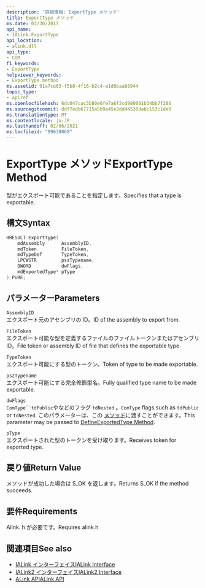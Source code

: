 ```yaml
---
description: '詳細情報: ExportType メソッド'
title: ExportType メソッド
ms.date: 03/30/2017
api_name:
- IALink.ExportType
api_location:
- alink.dll
api_type:
- COM
f1_keywords:
- ExportType
helpviewer_keywords:
- ExportType method
ms.assetid: 91a7ce63-f5b8-4f16-b2c4-e1d0baa88944
topic_type:
- apiref
ms.openlocfilehash: 6dc047cac3b80e6fe7a6f2cd980061b34bb7f286
ms.sourcegitcommit: ddf7edb67715a5b9a45e3dd44536dabc153c1de0
ms.translationtype: MT
ms.contentlocale: ja-JP
ms.lasthandoff: 02/06/2021
ms.locfileid: "99638068"
---
```

# <a name="exporttype-method"></a><span data-ttu-id="7565b-103">ExportType メソッド</span><span class="sxs-lookup"><span data-stu-id="7565b-103">ExportType Method</span></span>

<span data-ttu-id="7565b-104">型がエクスポート可能であることを指定します。</span><span class="sxs-lookup"><span data-stu-id="7565b-104">Specifies that a type is exportable.</span></span>  
  
## <a name="syntax"></a><span data-ttu-id="7565b-105">構文</span><span class="sxs-lookup"><span data-stu-id="7565b-105">Syntax</span></span>  
  
```cpp  
HRESULT ExportType(  
    mdAssembly      AssemblyID,  
    mdToken         FileToken,  
    mdTypeDef       TypeToken,  
    LPCWSTR         pszTypename,  
    DWORD           dwFlags,  
    mdExportedType* pType  
) PURE;  
```  
  
## <a name="parameters"></a><span data-ttu-id="7565b-106">パラメーター</span><span class="sxs-lookup"><span data-stu-id="7565b-106">Parameters</span></span>  

 `AssemblyID`  
 <span data-ttu-id="7565b-107">エクスポート元のアセンブリの ID。</span><span class="sxs-lookup"><span data-stu-id="7565b-107">ID of the assembly to export from.</span></span>  
  
 `FileToken`  
 <span data-ttu-id="7565b-108">エクスポート可能な型を定義するファイルのファイルトークンまたはアセンブリ ID。</span><span class="sxs-lookup"><span data-stu-id="7565b-108">File token or assembly ID of file that defines the exportable type.</span></span>  
  
 `TypeToken`  
 <span data-ttu-id="7565b-109">エクスポート可能にする型のトークン。</span><span class="sxs-lookup"><span data-stu-id="7565b-109">Token of type to be made exportable.</span></span>  
  
 `pszTypename`  
 <span data-ttu-id="7565b-110">エクスポート可能にする完全修飾型名。</span><span class="sxs-lookup"><span data-stu-id="7565b-110">Fully qualified type name to be made exportable.</span></span>  
  
 `dwFlags`  
 <span data-ttu-id="7565b-111">`ComType``tdPublic`やなどのフラグ `tdNested` 。</span><span class="sxs-lookup"><span data-stu-id="7565b-111">`ComType` flags such as `tdPublic` or `tdNested`.</span></span> <span data-ttu-id="7565b-112">このパラメーターは、この [メソッド](../metadata/imetadataassemblyemit-defineexportedtype-method.md)に渡すことができます。</span><span class="sxs-lookup"><span data-stu-id="7565b-112">This parameter may be passed to [DefineExportedType Method](../metadata/imetadataassemblyemit-defineexportedtype-method.md).</span></span>  
  
 `pType`  
 <span data-ttu-id="7565b-113">エクスポートされた型のトークンを受け取ります。</span><span class="sxs-lookup"><span data-stu-id="7565b-113">Receives token for exported type.</span></span>  
  
## <a name="return-value"></a><span data-ttu-id="7565b-114">戻り値</span><span class="sxs-lookup"><span data-stu-id="7565b-114">Return Value</span></span>  

 <span data-ttu-id="7565b-115">メソッドが成功した場合は S_OK を返します。</span><span class="sxs-lookup"><span data-stu-id="7565b-115">Returns S_OK if the method succeeds.</span></span>  
  
## <a name="requirements"></a><span data-ttu-id="7565b-116">要件</span><span class="sxs-lookup"><span data-stu-id="7565b-116">Requirements</span></span>  

 <span data-ttu-id="7565b-117">Alink. h が必要です。</span><span class="sxs-lookup"><span data-stu-id="7565b-117">Requires alink.h</span></span>  
  
## <a name="see-also"></a><span data-ttu-id="7565b-118">関連項目</span><span class="sxs-lookup"><span data-stu-id="7565b-118">See also</span></span>

- [<span data-ttu-id="7565b-119">IALink インターフェイス</span><span class="sxs-lookup"><span data-stu-id="7565b-119">IALink Interface</span></span>](ialink-interface.md)
- [<span data-ttu-id="7565b-120">IALink2 インターフェイス</span><span class="sxs-lookup"><span data-stu-id="7565b-120">IALink2 Interface</span></span>](ialink2-interface.md)
- [<span data-ttu-id="7565b-121">ALink API</span><span class="sxs-lookup"><span data-stu-id="7565b-121">ALink API</span></span>](index.md)
